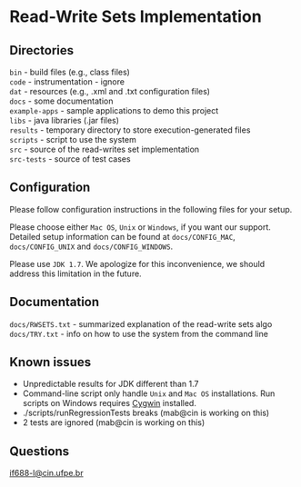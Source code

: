 Read-Write Sets Implementation
==============================

Directories
-----------

```bin``` - build files (e.g., class files) <br/>
```code``` - instrumentation - ignore <br/>
```dat``` - resources (e.g., .xml and .txt configuration files) <br/>
```docs``` - some documentation <br/>
```example-apps``` - sample applications to demo this project <br/>
```libs``` - java libraries (.jar files) <br/>
```results``` - temporary directory to store execution-generated files <br/>
```scripts``` - script to use the system <br/>
```src``` - source of the read-writes set implementation <br/>
```src-tests``` - source of test cases

Configuration
-------------

Please follow configuration instructions in the following files for
your setup.

Please choose either ```Mac OS```, ```Unix``` or ```Windows```, if you want our support. Detailed
setup information can be found at ```docs/CONFIG_MAC```, ```docs/CONFIG_UNIX``` and ```docs/CONFIG_WINDOWS```.

Please use ```JDK 1.7```.  We apologize for this inconvenience, we should
address this limitation in the future.

Documentation
-------------
 
```docs/RWSETS.txt``` - summarized explanation of the read-write sets algo
```docs/TRY.txt``` - info on how to use the system from the command line

Known issues
------------

- Unpredictable results for JDK different than 1.7
- Command-line script only handle ```Unix``` and ```Mac OS``` installations. Run scripts on Windows requires [Cygwin](https://www.cygwin.com) installed.
- ./scripts/runRegressionTests breaks 
  (mab@cin is working on this)
- 2 tests are ignored 
  (mab@cin is working on this)

Questions
---------

if688-l@cin.ufpe.br
